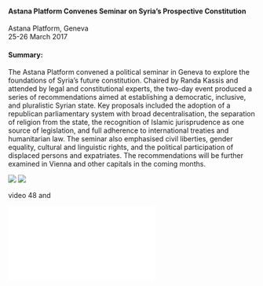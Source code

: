 <h4>Astana Platform Convenes Seminar on Syria’s Prospective Constitution</h4>


Astana Platform, Geneva
<br>
25-26 March 2017


<h4>Summary:</h4>

The Astana Platform convened a political seminar in Geneva to explore the foundations of Syria’s future constitution. Chaired by Randa Kassis and attended by legal and constitutional experts, the two-day event produced a series of recommendations aimed at establishing a democratic, inclusive, and pluralistic Syrian state. Key proposals included the adoption of a republican parliamentary system with broad decentralisation, the separation of religion from the state, the recognition of Islamic jurisprudence as one source of legislation, and full adherence to international treaties and humanitarian law. The seminar also emphasised civil liberties, gender equality, cultural and linguistic rights, and the political participation of displaced persons and expatriates. The recommendations will be further examined in Vienna and other capitals in the coming months.

![](46.jpeg)
![](47.jpg)

video 48 and 

![](49.pdf)
<p></p>

